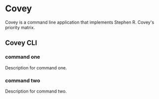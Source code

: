 # Covey
Covey is a command line application that implements Stephen R. Covey's priority matrix.

## Covey CLI

### command one
Description for command one.

### command two
Description for command two.
